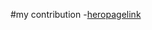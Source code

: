 #my contribution
-[heropagelink](https://github.com/zuri-training/My-Debtors-Project-Team33/issues/22#issue-1332171083)
